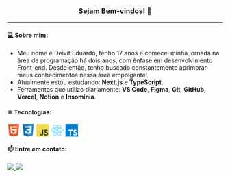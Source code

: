 <h3 align='center'>
  Sejam Bem-vindos! 👋
</h3>

---

#### 💻 **Sobre mim:**

- Meu nome é Deivit Eduardo, tenho 17 anos e comecei minha jornada na área de programação há dois anos, com ênfase em desenvolvimento Front-end. Desde então, tenho buscado constantemente aprimorar meus conhecimentos nessa área empolgante!
- Atualmente estou estudando: **Next.js** e **TypeScript**.
- Ferramentas que utilizo diariamente: **VS Code**, **Figma**,  **Git**, **GitHub**, **Vercel**, **Notion** e **Insominia**.

#### ⚛️ **Tecnologias:**

<div>
  <img align="center" alt="" title="HTML" height="30" src="https://raw.githubusercontent.com/devicons/devicon/master/icons/html5/html5-original.svg">
  <img align="center" alt="" title="CSS" height="30" src="https://raw.githubusercontent.com/devicons/devicon/master/icons/css3/css3-original.svg">
  <img align="center" alt="" title="JavaScript" height="30" src="https://raw.githubusercontent.com/devicons/devicon/master/icons/javascript/javascript-original.svg">
  <img align="center" alt="" title="React JS" height="30" src="https://raw.githubusercontent.com/devicons/devicon/master/icons/react/react-original.svg">
  <img align="center" alt="" title="TypeScript" height="30" src="https://raw.githubusercontent.com/devicons/devicon/master/icons/typescript/typescript-original.svg">
  <img align="center" alt="" title="Next.js" height="30" src="https://skillicons.dev/icons?i=nextjs">
  <img align="center" alt="" title="Styled Components" height="30" src="https://skillicons.dev/icons?i=styledcomponents">
  <img align="center" alt="" title="Sass" height="30" src="https://skillicons.dev/icons?i=sass">
  <img align="center" alt="" title="Tailwind CSS" height="30" src="https://skillicons.dev/icons?i=tailwindcss">
</div>

#### 📫 **Entre em contato:**

<a href="https://www.linkedin.com/in/deivit-eduardo" alt="Linkedin">
  <img src="https://img.shields.io/badge/-Linkedin-070A1C?style=for-the-badge&logo=Linkedin&logoColor=93c5fd&link=https://www.linkedin.com/in/deivit-eduardo"/>
</a>

<a href="mailto:deiviteduardo87@gmail.com" alt="Gmail">
  <img src="https://img.shields.io/badge/-Gmail-070A1C?style=for-the-badge&logo=Gmail&logoColor=93c5fd&link=mailto:deiviteduardo87@gmail.com"/>
</a>
